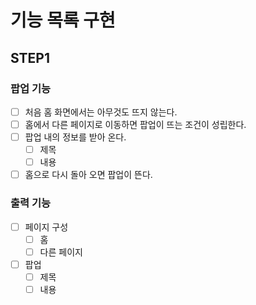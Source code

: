 # 기능 목록 구현

## STEP1

### 팝업 기능

- [ ] 처음 홈 화면에서는 아무것도 뜨지 않는다.
- [ ] 홈에서 다른 페이지로 이동하면 팝업이 뜨는 조건이 성립한다.
- [ ] 팝업 내의 정보를 받아 온다.
  - [ ] 제목
  - [ ] 내용
- [ ] 홈으로 다시 돌아 오면 팝업이 뜬다.

### 출력 기능

- [ ] 페이지 구성
  - [ ] 홈
  - [ ] 다른 페이지
- [ ] 팝업
  - [ ] 제목
  - [ ] 내용
